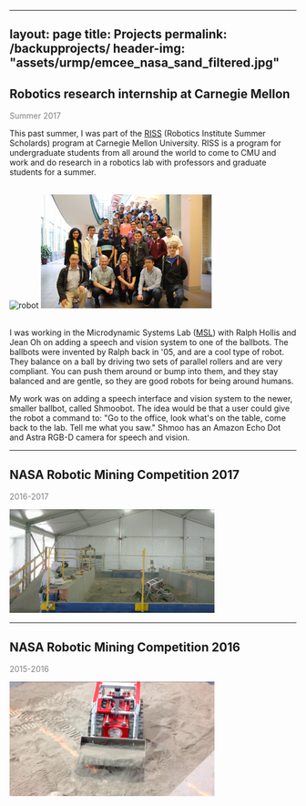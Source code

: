 
---
layout: page
title: Projects
permalink: /backupprojects/
header-img: "assets/urmp/emcee_nasa_sand_filtered.jpg"
---

## Robotics research internship at Carnegie Mellon
<span style="color: grey">Summer 2017</span>


This past summer, I was part of the [RISS] (Robotics Institute Summer
Scholards) program at Carnegie Mellon University.  RISS is a program for
undergraduate students from all around the world to come to CMU and work and
do research in a robotics lab with professors and graduate students for a summer.

<br>
<div style="margin: auto;">
    <img src="/assets/riss/little_and_big.jpg" alt="robot" height="200">
    <img src="/assets/riss/cohort.jpg" alt="robot" height="200">
</div>
<br>

I was working in the Microdynamic Systems Lab ([MSL][msl]) with Ralph Hollis
and Jean Oh on adding a speech and vision system to one of the ballbots.  The
ballbots were invented by Ralph back in '05, and are a cool type of robot.
They balance on a ball by driving two sets of parallel rollers and are
very compliant. You can push them around or bump into them, and they stay
balanced and are gentle, so they are good robots for being around humans.


My work was on adding a speech interface and vision system to the newer, smaller
ballbot, called Shmoobot.  The idea would be that a user could give the robot a
command to: "Go to the office, look what's on the table, come back to the lab.
Tell me what you saw."  Shmoo has an Amazon Echo Dot and Astra RGB-D camera
for speech and vision.  

---

## NASA Robotic Mining Competition 2017
<span style="color: grey">2016-2017</span>

<img src="/assets/urmp/emcee_2017.png" alt="robot" width="360">

---
## NASA Robotic Mining Competition 2016
<span style="color: grey">2015-2016</span>

<img src="/assets/urmp/emcee_2016.png" alt="robot" width="360">



[ballbots]: http://www.msl.ri.cmu.edu/projects/ballbot/
[software]: https://github.com/utahrobotics/usr_ws/tree/kinetic-devel/src
[paper]: /assets/urmp/se_paper_2017.pdf
[3rd]: /assets/urmp/plaque.jpg
[nasa]: https://www.nasa.gov/offices/education/centers/kennedy/technology/nasarmc/about
[club]: https://utahrobotics.github.io/
[msl]: http://www.msl.ri.cmu.edu
[RISS]: http://riss.ri.cmu.edu
